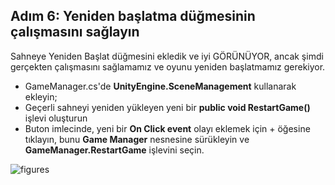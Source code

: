 ## Adım 6: Yeniden başlatma düğmesinin çalışmasını sağlayın

Sahneye Yeniden Başlat düğmesini ekledik ve iyi GÖRÜNÜYOR, ancak şimdi gerçekten çalışmasını sağlamamız ve oyunu yeniden başlatmamız gerekiyor.

- GameManager.cs'de **UnityEngine.SceneManagement** kullanarak ekleyin;
- Geçerli sahneyi yeniden yükleyen yeni bir **public void RestartGame()** işlevi oluşturun
- Buton imlecinde, yeni bir **On Click event** olayı eklemek için + öğesine tıklayın, bunu **Game Manager** nesnesine sürükleyin ve **GameManager.RestartGame** işlevini seçin.

![figures]()
